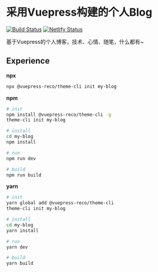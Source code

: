 # 采用Vuepress构建的个人Blog

[![Build Status](https://travis-ci.com/FearwareX/xiaoshiguang123.github.io.svg?branch=vue-press)](https://travis-ci.com/FearwareX/xiaoshiguang123.github.io)
[![Netlify Status](https://api.netlify.com/api/v1/badges/8ebc7c29-3fee-4da7-a17d-cd7d929e6d7c/deploy-status)](https://app.netlify.com/sites/objective-albattani-608aa8/deploys) 

基于Vuepress的个人博客，技术、心情、随笔，什么都有~

## Experience

**npx**

```bash
npx @vuepress-reco/theme-cli init my-blog
```

**npm**

```bash
# init
npm install @vuepress-reco/theme-cli -g
theme-cli init my-blog

# install
cd my-blog
npm install

# run
npm run dev

# build
npm run build
```

**yarn**

```bash
# init
yarn global add @vuepress-reco/theme-cli
theme-cli init my-blog

# install
cd my-blog
yarn install

# run
yarn dev

# build
yarn build
```
